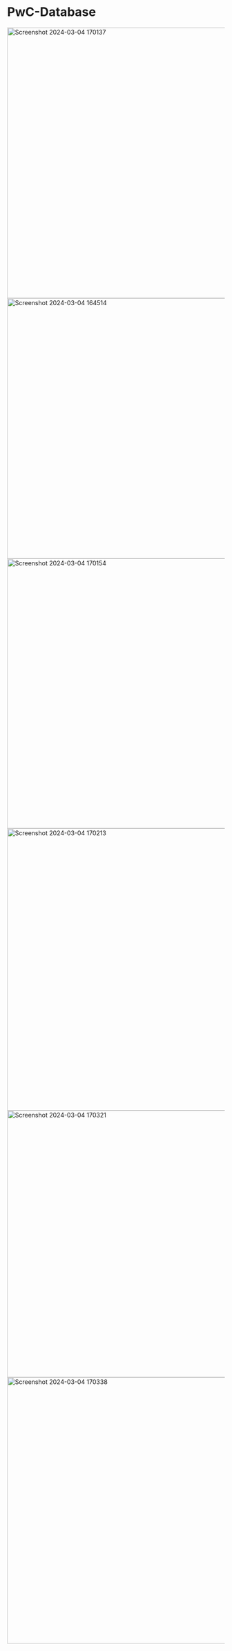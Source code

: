 # PwC-Database
<img width="626" alt="Screenshot 2024-03-04 170137" src="https://github.com/hamzahalhalabi1/PwC-Database/assets/80872291/63e7d1f3-6f80-4c7a-aa39-c97340892b11">
<img width="602" alt="Screenshot 2024-03-04 164514" src="https://github.com/hamzahalhalabi1/PwC-Database/assets/80872291/6634d578-851d-4618-841d-aebecc347b8d">
<img width="624" alt="Screenshot 2024-03-04 170154" src="https://github.com/hamzahalhalabi1/PwC-Database/assets/80872291/ee0b65ae-7699-4418-8889-8093ef3e91de">
<img width="652" alt="Screenshot 2024-03-04 170213" src="https://github.com/hamzahalhalabi1/PwC-Database/assets/80872291/c0bd70d2-a6d9-4958-94cf-286f2224fcc7">
<img width="617" alt="Screenshot 2024-03-04 170321" src="https://github.com/hamzahalhalabi1/PwC-Database/assets/80872291/534c1ea5-4187-4f3a-bb72-421468e34e14">
<img width="616" alt="Screenshot 2024-03-04 170338" src="https://github.com/hamzahalhalabi1/PwC-Database/assets/80872291/a282ddf0-20a2-46ba-9299-2fe6adf55f26">



